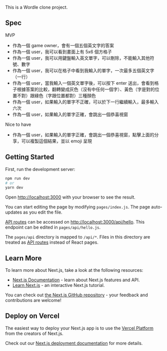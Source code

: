 This is a Wordle clone project.

## Spec

MVP
- 作為一個 game owner，會有一個五個英文字的答案
- 作為一個 user，我可以看到畫面上有 5x6 個方格子
- 作為一個 user，我可以用鍵盤輸入英文單字，可以刪除，不能輸入其他符號、數字
- 作為一個 user，我可以在格子中看到我輸入的單字，一次最多五個英文字（一行）
- 作為一個 user，當我輸入一個英文單字後，可以按下 enter 送出，會看到格子根據答案的比較，翻轉變成灰色（沒有中任何一個字）、黃色（字是對的位置不對）跟綠色（字跟位置都對）三種顏色
- 作為一個 user，如果輸入的單字不正確，可以於下一行繼續輸入，最多輸入六次
- 作為一個 user，如果輸入的單字正確，會跳出一個恭喜視窗


Nice to have
- 作為一個 user，如果輸入的單字正確，會跳出一個恭喜視窗，點擊上面的分享，可以複製這個結果，並以 emoji 呈現


## Getting Started

First, run the development server:

```bash
npm run dev
# or
yarn dev
```

Open [http://localhost:3000](http://localhost:3000) with your browser to see the result.

You can start editing the page by modifying `pages/index.js`. The page auto-updates as you edit the file.

[API routes](https://nextjs.org/docs/api-routes/introduction) can be accessed on [http://localhost:3000/api/hello](http://localhost:3000/api/hello). This endpoint can be edited in `pages/api/hello.js`.

The `pages/api` directory is mapped to `/api/*`. Files in this directory are treated as [API routes](https://nextjs.org/docs/api-routes/introduction) instead of React pages.

## Learn More

To learn more about Next.js, take a look at the following resources:

- [Next.js Documentation](https://nextjs.org/docs) - learn about Next.js features and API.
- [Learn Next.js](https://nextjs.org/learn) - an interactive Next.js tutorial.

You can check out [the Next.js GitHub repository](https://github.com/vercel/next.js/) - your feedback and contributions are welcome!

## Deploy on Vercel

The easiest way to deploy your Next.js app is to use the [Vercel Platform](https://vercel.com/new?utm_medium=default-template&filter=next.js&utm_source=create-next-app&utm_campaign=create-next-app-readme) from the creators of Next.js.

Check out our [Next.js deployment documentation](https://nextjs.org/docs/deployment) for more details.
